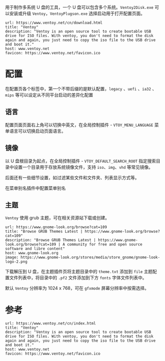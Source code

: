 用于制作多系统 U 盘的工具，一个 U 盘可以包含多个系统。`Ventoy2Disk.exe` 可以安装或升级 `Ventoy`，`VentoyPlugson.exe` 选择启动用于打开配置页面。

```cardlink
url: https://www.ventoy.net/cn/download.html
title: "Ventoy"
description: "Ventoy is an open source tool to create bootable USB drive for ISO files. With ventoy, you don't need to format the disk again and again, you just need to copy the iso file to the USB drive and boot it."
host: www.ventoy.net
favicon: https://www.ventoy.net/favicon.ico
```

# 配置

在配置页各个标签中，第一个不带后缀的是默认配置，`legacy` 、`uefi` 、`ia32` 、`mips` 等可以设定从不同平台启动的差异化配置

## 语言

配置页面页面右上角可以切换中英文，在全局控制插件 - `VTOY_MENU_LANGUAGE` 菜单语言可以切换启动页面语言。

## 镜像

以 U 盘根目录为起点，在全局控制插件 - `VTOY_DEFAULT_SEARCH_ROOT` 指定搜索目录中设置一个目录用于存放系统镜像文件，支持 `iso`、`img`、`vhd` 等常见镜像。

后面还有一些细节设置，如过滤某些文件和文件夹、列表显示方式等。

在菜单别名插件中配置菜单别名

## 主题

`Ventoy` 使用 grub 主题，可在相关资源站下载或创建。

```cardlink
url: https://www.gnome-look.org/browse?cat=109
title: "Browse GRUB Themes Latest | https://www.gnome-look.org/browse?cat=109"
description: "Browse GRUB Themes Latest | https://www.gnome-look.org/browse?cat=109 | A community for free and open source software and libre content"
host: www.gnome-look.org
image: https://www.gnome-look.org/stores/media/store_gnome/gnome-look-logo-2.png
```

下载解压到 U 盘，在主题插件页将主题目录中的 `theme.txt` 添加到 `file` 主题配置文件列表中，将目录中的 `.pf2` 文件添加到下方 `fonts` 字体文件列表中。

默认 `Ventoy` 分辨率为 1024 x 768，可在 `gfxmode` 屏幕分辨率中按需选择。

# 参考

```cardlink
url: https://www.ventoy.net/cn/index.html
title: "Ventoy"
description: "Ventoy is an open source tool to create bootable USB drive for ISO files. With ventoy, you don't need to format the disk again and again, you just need to copy the iso file to the USB drive and boot it."
host: www.ventoy.net
favicon: https://www.ventoy.net/favicon.ico
```
